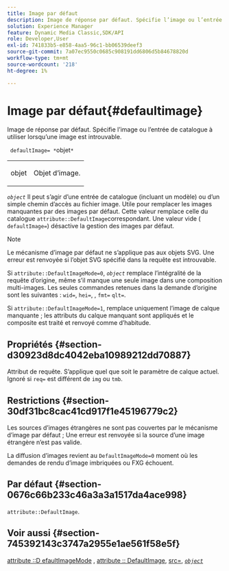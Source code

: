 ```yaml
---
title: Image par défaut
description: Image de réponse par défaut. Spécifie l’image ou l’entrée de catalogue à utiliser lorsqu’une image est introuvable.
solution: Experience Manager
feature: Dynamic Media Classic,SDK/API
role: Developer,User
exl-id: 741833b5-e858-4aa5-96c1-bb06539deef3
source-git-commit: 7a07ec9550c0685c908191dd6806d5b84678820d
workflow-type: tm+mt
source-wordcount: '218'
ht-degree: 1%

---
```


# Image par défaut{#defaultimage}

Image de réponse par défaut. Spécifie l’image ou l’entrée de catalogue à utiliser lorsqu’une image est introuvable.

` defaultImage= *`objet`*`

<table id="simpletable_C1FC14B7D9AE476DB2B10EB402944335"> 
 <tr class="strow"> 
  <td class="stentry"> <p> <span class="codeph"><span class="varname"> objet </span> </span> </p> </td> 
  <td class="stentry"> <p>Objet d’image. </p> </td> 
 </tr> 
</table>

*`object`* Il peut s’agir d’une entrée de catalogue (incluant un modèle) ou d’un simple chemin d’accès au fichier image. Utile pour remplacer les images manquantes par des images par défaut. Cette valeur remplace celle du catalogue `attribute::DefaultImage`correspondant. Une valeur vide ( `defaultImage=`) désactive la gestion des images par défaut.

>[!NOTE]
>
>Le mécanisme d’image par défaut ne s’applique pas aux objets SVG. Une erreur est renvoyée si l’objet SVG spécifié dans la requête est introuvable.

Si `attribute::DefaultImageMode=0`, *`object`* remplace l’intégralité de la requête d’origine, même s’il manque une seule image dans une composition multi-images. Les seules commandes retenues dans la demande d’origine sont les suivantes : `wid=`, `hei=`, , `fmt=` `qlt=`.

Si `attribute::DefaultImageMode=1`, remplace uniquement l’image de calque manquante ; les attributs du calque manquant sont appliqués et le composite est traité et renvoyé comme d’habitude.

## Propriétés {#section-d30923d8dc4042eba10989212dd70887}

Attribut de requête. S’applique quel que soit le paramètre de calque actuel. Ignoré si `req=` est différent de `img` ou `tmb`.

## Restrictions {#section-30df31bc8cac41cd917f1e45196779c2}

Les sources d’images étrangères ne sont pas couvertes par le mécanisme d’image par défaut ; Une erreur est renvoyée si la source d’une image étrangère n’est pas valide.

La diffusion d’images revient au `DefaultImageMode=0` moment où les demandes de rendu d’image imbriquées ou FXG échouent.

## Par défaut {#section-0676c66b233c46a3a3a1517da4ace998}

`attribute::DefaultImage`.

## Voir aussi {#section-745392143c3747a2955e1ae561f58e5f}

[attribute ::D efaultImageMode](../../../../../is-api/image-catalog/image-serving-api-ref/c-image-catalog-reference/c-attributes-reference/r-defaultimagemode.md#reference-8a996af162f84e46bbe9e6e0d4e26782) , [attribute :: DefaultImage](../../../../../is-api/image-catalog/image-serving-api-ref/c-image-catalog-reference/c-attributes-reference/r-is-cat-defaultimage.md#reference-8e9900e129f54ed68462a3c2fc3bc433), [src=](../../../../../is-api/http-ref/image-serving-api-ref/c-http-protocol-reference/c-command-reference/r-src.md#reference-f6506637778c4c69bf106a7924a91ab1), [*`object`*](../../../../../is-api/http-ref/image-serving-api-ref/c-http-protocol-reference/c-data-types/r-object.md#reference-2591bd24548d462782c68d138ef795a0)
